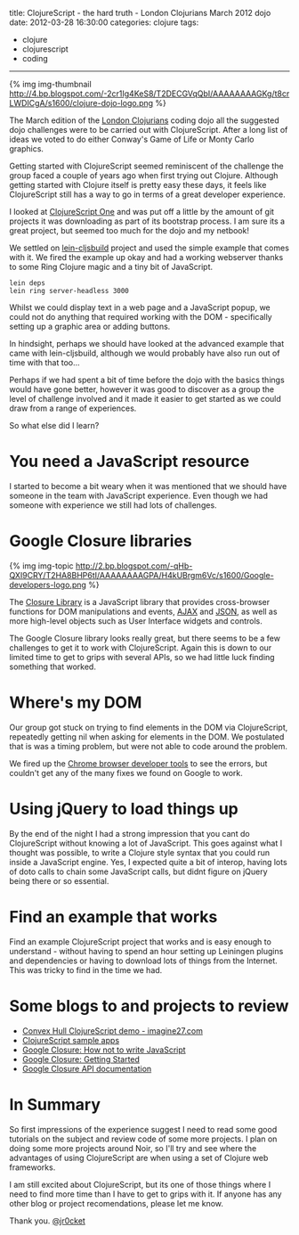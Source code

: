 title: ClojureScript - the hard truth - London Clojurians March 2012 dojo
date: 2012-03-28 16:30:00
categories: clojure
tags: 
- clojure
- clojurescript
- coding

---

{% img img-thumbnail http://4.bp.blogspot.com/-2cr1Ig4KeS8/T2DECGVqQbI/AAAAAAAAGKg/t8crLWDICgA/s1600/clojure-dojo-logo.png %} 

The March edition of the [London Clojurians](http://groups.google.com/group/london-clojurians) coding dojo all the suggested dojo challenges were to be carried out with  ClojureScript.  After a long list of ideas we voted to do either Conway's Game of Life or Monty  Carlo graphics.

Getting started with ClojureScript seemed reminiscent of the challenge the group faced a couple of years ago when first trying out Clojure.  Although getting started with Clojure itself is pretty easy these days, it feels like ClojureScript still has a way to go in terms of a great developer experience.

I looked at [ClojureScript One](http://clojurescriptone.com/) and was put off a little by the amount of git projects it was downloading as part of its bootstrap process.  I am sure its a great project, but seemed too much for the dojo and my netbook!

We settled on [lein-cljsbuild](https://github.com/emezeske/lein-cljsbuild) project and used the simple example that comes with it.  We fired the example up okay and had a working webserver thanks to some Ring Clojure magic and a tiny bit of JavaScript.

    lein deps
    lein ring server-headless 3000

Whilst we could display text in a web page and a JavaScript popup, we could not do anything that required working with the DOM - specifically setting up a graphic area or adding buttons.

In hindsight, perhaps we should have looked at the advanced example that came with lein-cljsbuild, although we would probably have also run out of time with that too...  

Perhaps if we had spent a bit of time before the dojo with the basics things would have gone better, however it was good to discover as a group the level of challenge involved and it made it easier to get started as we could draw from a range of experiences.

So what else did I learn?

# You need a JavaScript resource

I started to become a bit weary when it was mentioned that we should have someone in the team with JavaScript experience.  Even though we had someone with experience we still had lots of challenges.

# Google Closure libraries

{% img img-topic http://2.bp.blogspot.com/-qHb-QXI9CRY/T2HA8BHP6tI/AAAAAAAAGPA/H4kUBrgm6Vc/s1600/Google-developers-logo.png %} 

The [Closure Library](http://code.google.com/closure/library/docs/gettingstarted.html) is a JavaScript library that provides cross-browser functions for DOM manipulations and events, [AJAX](http://en.wikipedia.org/wiki/AJAX "AJAX") and [JSON](http://en.wikipedia.org/wiki/JSON "JSON"), as well as more high-level objects such as User Interface widgets and controls. 

The Google Closure library looks really great, but there seems to be a few challenges to get it to work with ClojureScript.  Again this is down to our limited time to get to grips with several APIs, so we had little luck finding something that worked.

# Where's my DOM

Our group got stuck on trying to find elements in the DOM via ClojureScript, repeatedly getting nil when asking for elements in the DOM.  We postulated that is was a timing problem, but were not able to code around the problem.

We fired up the [Chrome browser developer tools](http://code.google.com/chrome/devtools/) to see the errors, but couldn't get any of the many fixes we found on Google to work. 

# Using jQuery to load things up

By the end of the night I had a strong impression that you cant do ClojureScript without knowing a lot of JavaScript.  This goes against what I thought was possible, to write a Clojure style syntax that you could run inside a JavaScript engine.  Yes, I expected quite a bit of interop, having lots of doto calls to chain some JavaScript calls, but didnt figure on jQuery being there or so essential.

# Find an example that works

Find an example ClojureScript project that works and is easy enough to understand - without having to spend an hour setting up Leiningen plugins and dependencies or having to download lots of things from the Internet.  This was tricky to find in the time we had.

# Some blogs to and projects to review

* [Convex Hull ClojureScript demo - imagine27.com](http://jng.imagine27.com/articles/2011-07-23-101007_clojurescript_demo_convex_hull.html) 
* [ClojureScript sample apps](https://github.com/clojure/clojurescript/tree/master/samples)
* [Google Closure: How not to write JavaScript](http://www.sitepoint.com/google-closure-how-not-to-write-javascript/)
* [Google Closure: Getting Started](https://developers.google.com/closure/library/docs/gettingstarted)
* [Google Closure API documentation](http://closure-library.googlecode.com/svn/docs/index.html)

# In Summary

So first impressions of the experience suggest I need to read some good tutorials on the subject and review code of some more projects.  I plan on doing some more projects around Noir, so I'll try and see where the advantages of using ClojureScript are when using a set of Clojure web frameworks.

I am still excited about ClojureScript, but its one of those things where I need to find more time than I have to get to grips with it. If anyone has any other blog or project recomendations, please let me know.

Thank you.
[@jr0cket](https://twitter.com/jr0cket)

